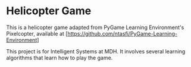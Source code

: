 # Helicopter Game

This is a helicopter game adapted from PyGame Learning Environment's Pixelcopter, available at [https://github.com/ntasfi/PyGame-Learning-Environment]

This project is for Intelligent Systems at MDH. It involves several learning algorithms that learn how to play the game.
